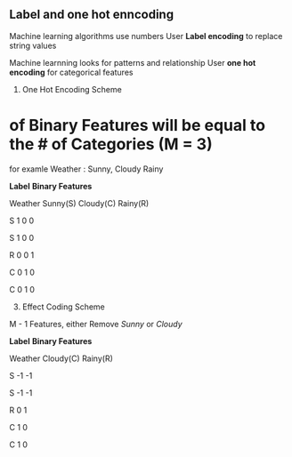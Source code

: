 ## Label and one hot enncoding

Machine learning algorithms use numbers
User **Label encoding** to replace string values

Machine learnning looks for patterns and relationship
User **one hot encoding** for categorical features

1.	One Hot Encoding Scheme

# of Binary Features will be equal to the # of Categories (M = 3)

for examle Weather : Sunny, Cloudy Rainy

**Label**	**Binary Features**

Weather		Sunny(S)	Cloudy(C)	Rainy(R)

S		 1		0		0

S		 1		0		0

R		 0		0		1

C		 0		1		0

C		 0		1		0


3.	Effect Coding Scheme

M - 1 Features, either Remove _Sunny_ or _Cloudy_

**Label**	**Binary Features**

Weather		Cloudy(C)	Rainy(R)

S		 -1		-1

S		 -1		-1

R		 0		1

C		 1		0

C		 1		0

